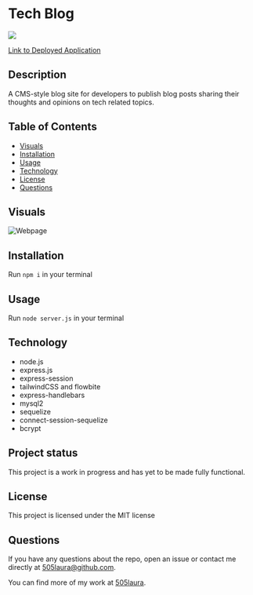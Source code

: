 # Tech Blog

![](https://img.shields.io/badge/license-MIT-green)

[Link to Deployed Application]()

## Description
A CMS-style blog site for developers to publish blog posts sharing their thoughts and opinions on tech related topics.

## Table of Contents
  - [Visuals](#visuals)
  - [Installation](#installation)
  - [Usage](#usage)
  - [Technology](#technology)
  - [License](#license)
  - [Questions](#questions)

## Visuals
![Webpage]()

## Installation
Run `npm i` in your terminal

## Usage
Run `node server.js` in your terminal

## Technology
- node.js
- express.js
- express-session
- tailwindCSS and flowbite
- express-handlebars
- mysql2
- sequelize
- connect-session-sequelize
- bcrypt

## Project status
This project is a work in progress and has yet to be made fully functional. 

## License
This project is licensed under the MIT license

## Questions
If you have any questions about the repo, open an issue or contact me directly at 505laura@github.com.

You can find more of my work at [505laura](https://github.com/505laura).
